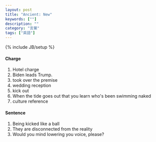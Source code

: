```yaml
---
layout: post
title: "Ancient: New"
keywords: [""]
description: ""
category: "言葉"
tags: ["英語"]
---
```

{% include JB/setup %}


#### Charge
1. Hotel charge
2. Biden leads Trump.
3. took over the premise
4. wedding reception
5. kick out
6. When the tide goes out that you learn who's been swimming naked
7. culture reference


#### Sentence
1. Being kicked like a ball
2. They are disconnected from the reality
3. Would you mind lowering you voice, please?

